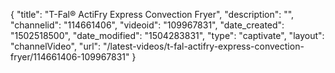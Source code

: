 {
    "title": "T-Fal&reg; ActiFry Express Convection Fryer",
    "description": "",
    "channelid": "114661406",
    "videoid": "109967831",
    "date_created": "1502518500",
    "date_modified": "1504283831",
    "type": "captivate",
    "layout": "channelVideo",
    "url": "\/latest-videos\/t-fal-actifry-express-convection-fryer\/114661406-109967831"
}